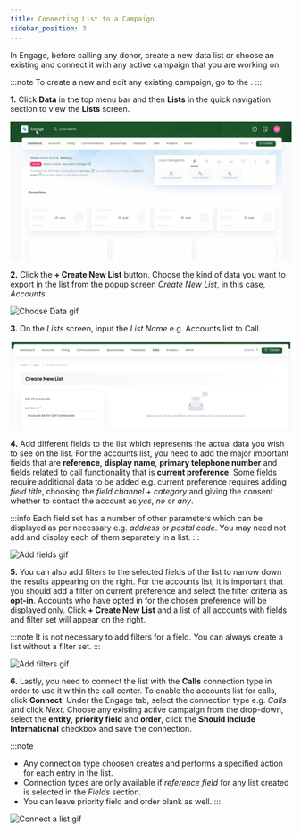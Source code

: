 ```yaml
---
title: Connecting List to a Campaign
sidebar_position: 3
---
```


In Engage, before calling any donor, create a new data list or choose an existing and connect it with any active campaign that you are working on.

:::note
To create a new and edit any existing campaign, go to the <K2Link route="docs/engage/communications/call-center/campaigns/creating-editing-campaigns/" text="creating and editing campaigns documentation" isInternal/>.
:::

**1.** Click **Data** in the top menu bar and then **Lists** in the quick navigation section to view the **Lists** screen.

![Land onto Lists screen gif](./land-onto-list-screen.gif)

**2.** Click the **+ Create New List** button. Choose the kind of data you want to export in the list from the popup screen *Create New List*, in this case, *Accounts*.

![Choose Data gif](./choose-data-for-list.gif)

**3.** On the *Lists* screen, input the *List Name* e.g. Accounts list to Call.

![Input List name](./input-list-name.png)

**4.** Add different fields to the list which represents the actual data you wish to see on the list. For the accounts list, you need to add the major important fields that are **reference**, **display name**, **primary telephone number** and fields related to call functionality that is **current preference**. Some fields require additional data to be added e.g. current preference requires adding *field title*, choosing the *field channel + category* and giving the consent whether to contact the account as *yes*, *no* or *any*.      

:::info
Each field set has a number of other parameters which can be displayed as per necessary e.g. *address* or *postal code*. You may need not add and display each of them separately in a list.
:::

![Add fields gif](./add-fields-in-list.gif)

**5.** You can also add filters to the selected fields of the list to narrow down the results appearing on the right. For the accounts list, it is important that you should add a filter on current preference and select the filter criteria as **opt-in**. Accounts who have opted in for the chosen preference will be displayed only. Click **+ Create New List** and a list of all accounts with fields and filter set will appear on the right.

:::note
It is not necessary to add filters for a field. You can always create a list without a filter set.
:::

![Add filters gif](./add-filters-on-field.gif)

**6.** Lastly, you need to connect the list with the **Calls** connection type in order to use it within the call center. To enable the accounts list for calls, click **Connect**. Under the Engage tab, select the connection type e.g. *Calls* and click *Next*. Choose any existing active campaign from the drop-down, select the **entity**, **priority field** and **order**, click the **Should Include International** checkbox and save the connection.

:::note
- Any connection type choosen creates and performs a specified action for each entry in the list.
- Connection types are only available if *reference field* for any list created is selected in the *Fields* section.
- You can leave priority field and order blank as well. 
:::

![Connect a list gif](./connect-a-list.gif)
